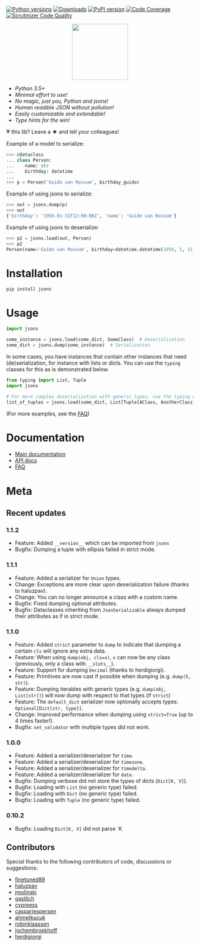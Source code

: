 [![Python versions](https://img.shields.io/pypi/pyversions/jsons.svg)](https://img.shields.io/pypi/pyversions/jsons.svg)
[![Downloads](https://pepy.tech/badge/jsons)](https://pepy.tech/project/jsons)
[![PyPI version](https://badge.fury.io/py/jsons.svg)](https://badge.fury.io/py/jsons)
[![Code Coverage](https://codecov.io/gh/ramonhagenaars/jsons/branch/master/graph/badge.svg)](https://codecov.io/gh/ramonhagenaars/jsons)
[![Scrutinizer Code Quality](https://scrutinizer-ci.com/g/ramonhagenaars/jsons/badges/quality-score.png?b=master)](https://scrutinizer-ci.com/g/ramonhagenaars/jsons/?branch=master)


<p align='center'>
  <a href='https://jsons.readthedocs.io/en/latest/'>
    <img width='150' src='https://github.com/ramonhagenaars/jsons/raw/master/resources/jsons-logo.svg?sanitize=true' />
  </a> 
</p>

  - *Python 3.5+*
  - *Minimal effort to use\!*
  - *No magic, just you, Python and jsons\!*
  - *Human readible JSON without pollution\!*
  - *Easily customizable and extendable\!*
  - *Type hints for the win\!*

💗 this lib? Leave a ★ and tell your colleagues!

Example of a model to serialize:

```python
>>> @dataclass
... class Person:
...    name: str
...    birthday: datetime
...
>>> p = Person('Guido van Rossum', birthday_guido)
```

Example of using jsons to serialize:

```python
>>> out = jsons.dump(p)
>>> out
{'birthday': '1956-01-31T12:00:00Z', 'name': 'Guido van Rossum'}
```

Example of using jsons to deserialize:

```python
>>> p2 = jsons.load(out, Person)
>>> p2
Person(name='Guido van Rossum', birthday=datetime.datetime(1956, 1, 31, 12, 0, tzinfo=datetime.timezone.utc))
```

# Installation

    pip install jsons

# Usage

```python
import jsons

some_instance = jsons.load(some_dict, SomeClass)  # Deserialization
some_dict = jsons.dump(some_instance)  # Serialization
```

In some cases, you have instances that contain other instances that need (de)serialization, for instance with lists or dicts. You can use the
`typing` classes for this as is demonstrated below.

```python
from typing import List, Tuple
import jsons

# For more complex deserialization with generic types, use the typing module
list_of_tuples = jsons.load(some_dict, List[Tuple[AClass, AnotherClass]])
```

(For more examples, see the
[FAQ](https://jsons.readthedocs.io/en/latest/faq.html))

# Documentation 

  - [Main documentation](https://jsons.readthedocs.io/en/latest/)
  - [API docs](https://jsons.readthedocs.io/en/latest/api.html)
  - [FAQ](https://jsons.readthedocs.io/en/latest/faq.html)

# Meta

## Recent updates

### 1.1.2

- Feature: Added `__version__` which can be imported from `jsons`
- Bugfix: Dumping a tuple with ellipsis failed in strict mode.

### 1.1.1

  - Feature: Added a serializer for ``Union`` types.
  - Change: Exceptions are more clear upon deserialization failure (thanks to haluzpav).
  - Change: You can no longer announce a class with a custom name.
  - Bugfix: Fixed dumping optional attributes.
  - Bugfix: Dataclasses inheriting from ``JsonSerializable`` always dumped their attributes as if in strict mode. 

### 1.1.0

  - Feature: Added ``strict`` parameter to ``dump`` to indicate that dumping a certain ``cls`` will ignore any extra data.
  - Feature: When using ``dump(obj, cls=x)``, ``x`` can now be any class (previously, only a class with ``__slots__``).
  - Feature: Support for dumping ``Decimal`` (thanks to herdigiorgi).
  - Feature: Primitives are now cast if possible when dumping (e.g. ``dump(5, str)``).
  - Feature: Dumping iterables with generic types (e.g. ``dump(obj, List[str])``) will now dump with respect to that types (if ``strict``)
  - Feature: The ``default_dict`` serializer now optionally accepts types: ``Optional[Dict[str, type]]``.
  - Change: Improved performance when dumping using ``strict=True`` (up to 4 times faster!).
  - Bugfix: ``set_validator`` with multiple types did not work.

### 1.0.0

  - Feature: Added a serializer/deserializer for `time`.
  - Feature: Added a serializer/deserializer for `timezone`.
  - Feature: Added a serializer/deserializer for `timedelta`.
  - Feature: Added a serializer/deserializer for `date`.
  - Bugfix: Dumping verbose did not store the types of dicts (`Dict[K,
    V]`).
  - Bugfix: Loading with `List` (no generic type) failed.
  - Bugfix: Loading with `Dict` (no generic type) failed.
  - Bugfix: Loading with `Tuple` (no generic type) failed.

### 0.10.2

  - Bugfix: Loading `Dict[K, V]` did not parse `K


## Contributors

Special thanks to the following contributors of code, discussions or
suggestions:

  - [finetuned89](https://github.com/finetuned89)
  - [haluzpav](https://github.com/haluzpav)
  - [jmolinski](https://github.com/jmolinski)
  - [gastlich](https://github.com/gastlich)
  - [cypreess](https://github.com/cypreess)
  - [casparjespersen](https://github.com/casparjespersen)
  - [ahmetkucuk](https://github.com/ahmetkucuk)
  - [robinklaassen](https://github.com/robinklaassen)
  - [jochembroekhoff](https://github.com/jochembroekhoff)
  - [herdigiorgi](https://github.com/herdigiorgi)

